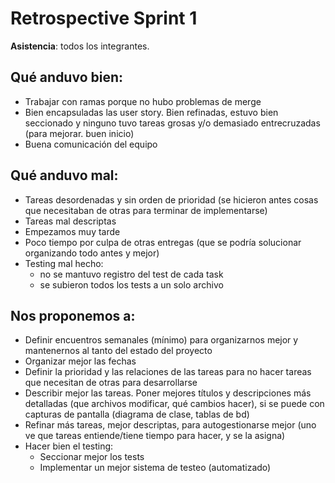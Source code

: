 # Retrospective Sprint 1

**Asistencia**: todos los integrantes. 

## Qué anduvo bien:
- Trabajar con ramas porque no hubo problemas de merge
- Bien encapsuladas las user story. Bien refinadas, estuvo bien seccionado y ninguno tuvo tareas grosas y/o demasiado entrecruzadas  (para mejorar. buen inicio)
- Buena comunicación del equipo

## Qué anduvo mal:
- Tareas desordenadas y sin orden de prioridad (se hicieron antes cosas que necesitaban de otras para terminar de implementarse)
- Tareas mal descriptas 
- Empezamos muy tarde
- Poco tiempo por culpa de otras entregas (que se podría solucionar organizando todo antes y mejor)
- Testing mal hecho:
  - no se mantuvo registro del test de cada task
  - se subieron todos los tests a un solo archivo

## Nos proponemos a:
- Definir encuentros semanales (mínimo) para organizarnos mejor y mantenernos al tanto del estado del proyecto
- Organizar mejor las fechas
- Definir la prioridad y las relaciones de las tareas para no hacer tareas que necesitan de otras para desarrollarse
- Describir mejor las tareas. Poner mejores títulos y descripciones más detalladas (que archivos modificar, qué cambios hacer), si se puede con capturas de pantalla (diagrama de clase, tablas de bd)
- Refinar más tareas, mejor descriptas, para autogestionarse mejor (uno ve que tareas entiende/tiene tiempo para hacer, y se la asigna)
- Hacer bien el testing:
  - Seccionar mejor los tests
  - Implementar un mejor sistema de testeo (automatizado)